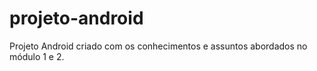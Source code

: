 # projeto-android
Projeto Android criado com os conhecimentos e assuntos abordados no módulo 1 e 2.
